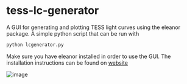 # tess-lc-generator
A GUI for generating and plotting TESS light curves using the eleanor package. A simple python script that can be run with 

``` bash
python lcgenerator.py

```
Make sure you have eleanor installed in order to use the GUI. The installation instructions can be found on [website](https://adina.feinste.in/eleanor/)

![image](https://github.com/user-attachments/assets/70b14d9a-a1fb-4e30-b3a5-95e3aa3542dc)

